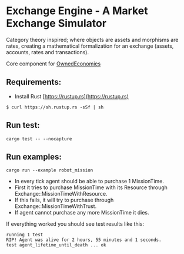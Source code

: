 # Exchange Engine - A Market Exchange Simulator

Category theory inspired; where objects are assets and morphisms are rates, creating a mathematical formalization for an exchange (assets, accounts, rates and transactions).

Core component for [OwnedEconomies](https://github.com/rozgo/OwnedEconomies)
## Requirements:
- Install Rust [https://rustup.rs](https://rustup.rs)
```
$ curl https://sh.rustup.rs -sSf | sh
```

## Run test:
```
cargo test -- --nocapture
```

## Run examples:
```
cargo run --example robot_mission
```
- In every tick agent should be able to purchase 1 MissionTime.
- First it tries to purchase MissionTime with its Resource through Exchange::MissionTimeWithResource.
- If this fails, it will try to purchase through Exchange::MissionTimeWithTrust.
- If agent cannot purchase any more MissionTime it dies.

If everything worked you should see test results like this:
```
running 1 test
RIP! Agent was alive for 2 hours, 55 minutes and 1 seconds.
test agent_lifetime_until_death ... ok
```